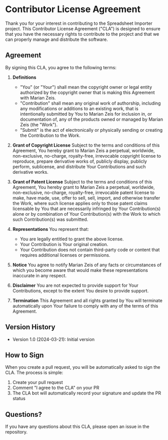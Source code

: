 # Contributor License Agreement

Thank you for your interest in contributing to the Spreadsheet Importer project. This Contributor License Agreement ("CLA") is designed to ensure that you have the necessary rights to contribute to the project and that we can properly manage and distribute the software.

## Agreement

By signing this CLA, you agree to the following terms:

1. **Definitions**
   - "You" (or "Your") shall mean the copyright owner or legal entity authorized by the copyright owner that is making this Agreement with Marian Zeis.
   - "Contribution" shall mean any original work of authorship, including any modifications or additions to an existing work, that is intentionally submitted by You to Marian Zeis for inclusion in, or documentation of, any of the products owned or managed by Marian Zeis (the "Work").
   - "Submit" is the act of electronically or physically sending or creating the Contribution to the Work.

2. **Grant of Copyright License**
   Subject to the terms and conditions of this Agreement, You hereby grant to Marian Zeis a perpetual, worldwide, non-exclusive, no-charge, royalty-free, irrevocable copyright license to reproduce, prepare derivative works of, publicly display, publicly perform, sublicense, and distribute Your Contributions and such derivative works.

3. **Grant of Patent License**
   Subject to the terms and conditions of this Agreement, You hereby grant to Marian Zeis a perpetual, worldwide, non-exclusive, no-charge, royalty-free, irrevocable patent license to make, have made, use, offer to sell, sell, import, and otherwise transfer the Work, where such license applies only to those patent claims licensable by You that are necessarily infringed by Your Contribution(s) alone or by combination of Your Contribution(s) with the Work to which such Contribution(s) was submitted.

4. **Representations**
   You represent that:
   - You are legally entitled to grant the above license.
   - Your Contribution is Your original creation.
   - Your Contribution does not contain third-party code or content that requires additional licenses or permissions.

5. **Notice**
   You agree to notify Marian Zeis of any facts or circumstances of which you become aware that would make these representations inaccurate in any respect.

6. **Disclaimer**
   You are not expected to provide support for Your Contributions, except to the extent You desire to provide support.

7. **Termination**
   This Agreement and all rights granted by You will terminate automatically upon Your failure to comply with any of the terms of this Agreement.

## Version History

- Version 1.0 (2024-03-21): Initial version

## How to Sign

When you create a pull request, you will be automatically asked to sign the CLA. The process is simple:

1. Create your pull request
2. Comment "I agree to the CLA" on your PR
3. The CLA bot will automatically record your signature and update the PR status

## Questions?

If you have any questions about this CLA, please open an issue in the repository.